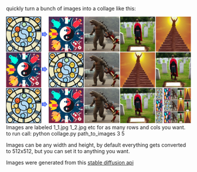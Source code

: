 quickly turn a bunch of images into a collage like this:

![collage](collage.jpg)
Images are labeled 1_1.jpg 1_2.jpg etc for as many rows and cols you want.
to run call: python collage.py path_to_images 3 5

Images can be any width and height, by default everything gets converted to 512x512, but you can set it to anything you want.

Images were generated from this [stable diffusion api](https://88stacks.com)


